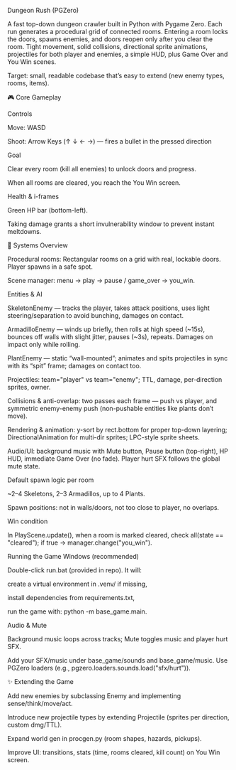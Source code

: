 Dungeon Rush (PGZero)

A fast top-down dungeon crawler built in Python with Pygame Zero. Each run generates a procedural grid of connected rooms. Entering a room locks the doors, spawns enemies, and doors reopen only after you clear the room. Tight movement, solid collisions, directional sprite animations, projectiles for both player and enemies, a simple HUD, plus Game Over and You Win scenes.

Target: small, readable codebase that’s easy to extend (new enemy types, rooms, items).

🎮 Core Gameplay

Controls

Move: WASD

Shoot: Arrow Keys (↑ ↓ ← →) — fires a bullet in the pressed direction

Goal

Clear every room (kill all enemies) to unlock doors and progress.

When all rooms are cleared, you reach the You Win screen.

Health & i-frames

Green HP bar (bottom-left).

Taking damage grants a short invulnerability window to prevent instant meltdowns.

🧠 Systems Overview

Procedural rooms: Rectangular rooms on a grid with real, lockable doors. Player spawns in a safe spot.

Scene manager: menu → play → pause / game_over → you_win.

Entities & AI

SkeletonEnemy — tracks the player, takes attack positions, uses light steering/separation to avoid bunching, damages on contact.

ArmadilloEnemy — winds up briefly, then rolls at high speed (~15s), bounces off walls with slight jitter, pauses (~3s), repeats. Damages on impact only while rolling.

PlantEnemy — static “wall-mounted”; animates and spits projectiles in sync with its “spit” frame; damages on contact too.

Projectiles: team="player" vs team="enemy"; TTL, damage, per-direction sprites, owner.

Collisions & anti-overlap: two passes each frame — push vs player, and symmetric enemy-enemy push (non-pushable entities like plants don’t move).

Rendering & animation: y-sort by rect.bottom for proper top-down layering; DirectionalAnimation for multi-dir sprites; LPC-style sprite sheets.

Audio/UI: background music with Mute button, Pause button (top-right), HP HUD, immediate Game Over (no fade). Player hurt SFX follows the global mute state.

Default spawn logic per room

~2–4 Skeletons, 2–3 Armadillos, up to 4 Plants.

Spawn positions: not in walls/doors, not too close to player, no overlaps.

Win condition

In PlayScene.update(), when a room is marked cleared, check all(state == "cleared"); if true → manager.change("you_win").

Running the Game
Windows (recommended)

Double-click run.bat (provided in repo). It will:

create a virtual environment in .venv/ if missing,

install dependencies from requirements.txt,

run the game with: python -m base_game.main.

Audio & Mute

Background music loops across tracks; Mute toggles music and player hurt SFX.

Add your SFX/music under base_game/sounds and base_game/music.
Use PGZero loaders (e.g., pgzero.loaders.sounds.load("sfx/hurt")).

✨ Extending the Game

Add new enemies by subclassing Enemy and implementing sense/think/move/act.

Introduce new projectile types by extending Projectile (sprites per direction, custom dmg/TTL).

Expand world gen in procgen.py (room shapes, hazards, pickups).

Improve UI: transitions, stats (time, rooms cleared, kill count) on You Win screen.